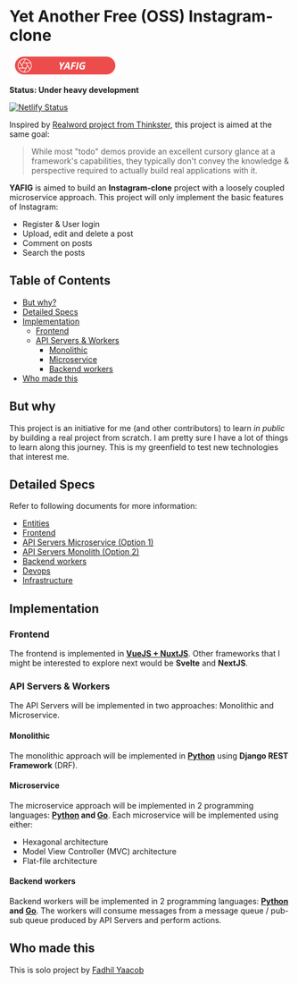 # Yet Another Free (OSS) Instagram-clone

![YAFIG Logo](logo.png)

**Status: Under heavy development**

[![Netlify Status](https://api.netlify.com/api/v1/badges/9166b573-1cee-48eb-89e4-c9b60a47c938/deploy-status)](https://app.netlify.com/sites/yafig/deploys)

Inspired by [Realword project from Thinkster](https://github.com/gothinkster/realworld), this project is aimed at the same goal:

> While most "todo" demos provide an excellent cursory glance at a framework's capabilities, they typically don't convey the knowledge & perspective required to actually build real applications with it.

**YAFIG** is aimed to build an **Instagram-clone** project with a loosely coupled microservice approach. This project will only implement the basic features of Instagram:

- Register & User login
- Upload, edit and delete a post
- Comment on posts
- Search the posts

## Table of Contents

- [But why?](#But-why)
- [Detailed Specs](#Detailed-specs)
- [Implementation](#Implementation)
  - [Frontend](#Frontend)
  - [API Servers & Workers](#API-servers--workers)
    - [Monolithic](#Monolithic)
    - [Microservice](#Microservice)
    - [Backend workers](#Backend-workers)
- [Who made this](#Who-made-this)

## But why

This project is an initiative for me (and other contributors) to learn *in public* by building a real project from scratch. I am pretty sure I have a lot of things to learn along this journey. This is my greenfield to test new technologies that interest me.

## Detailed Specs

Refer to following documents for more information:

- [Entities](entities.md)
- [Frontend](frontend.md)
- [API Servers Microservice (Option 1)](api-servers-microservice.md)
- [API Servers Monolith (Option 2)](api-servers-monolith.md)
- [Backend workers](backend.md)
- [Devops](devops.md)
- [Infrastructure](infrastructure.md)

## Implementation

### Frontend

The frontend is implemented in **[VueJS + NuxtJS](https://github.com/yafig/frontend)**. Other frameworks that I might be interested to explore next would be **Svelte** and **NextJS**.

### API Servers & Workers

The API Servers will be implemented in two approaches: Monolithic and Microservice.

#### Monolithic

The monolithic approach will be implemented in **[Python](https://github.com/yafig/api-server-monolith)** using **Django REST Framework** (DRF).

#### Microservice

The microservice approach will be implemented in 2 programming languages: **[Python](https://github.com/yafig/api-server-microservice/tree/master/python) and [Go](https://github.com/yafig/api-server-microservice/tree/master/go)**. Each microservice will be implemented using either:

- Hexagonal architecture
- Model View Controller (MVC) architecture
- Flat-file architecture

#### Backend workers

Backend workers will be implemented in 2 programming languages: **[Python](https://github.com/yafig/backend-worker/tree/master/python) and [Go](https://github.com/yafig/backend-worker/tree/master/go)**. The workers will consume messages from a message queue / pub-sub queue produced by API Servers and perform actions.

## Who made this

This is solo project by [Fadhil Yaacob](http://twitter.com/sdil)

